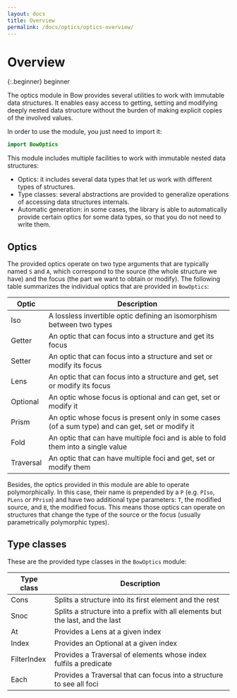 ```yaml
---
layout: docs
title: Overview
permalink: /docs/optics/optics-overview/
---
```


# Overview
 
 {:.beginner}
 beginner
 
 The optics module in Bow provides several utilities to work with immutable data structures. It enables easy access to getting, setting and modifying deeply nested data structure without the burden of making explicit copies of the involved values.
 
 In order to use the module, you just need to import it:

```swift
import BowOptics
```

 This module includes multiple facilities to work with immutable nested data structures:
 
 - Optics: it includes several data types that let us work with different types of structures.
 - Type classes: several abstractions are provided to generalize operations of accessing data structures internals.
 - Automatic generation: in some cases, the library is able to automatically provide certain optics for some data types, so that you do not need to write them.
 
## Optics
 
 The provided optics operate on two type arguments that are typically named `S` and `A`, which correspond to the source (the whole structure we have) and the focus (the part we want to obtain or modify). The following table summarizes the individual optics that are provided in `BowOptics`:
 
 | Optic     | Description |
 | --------- | ----------- |
 | Iso       | A lossless invertible optic defining an isomorphism between two types |
 | Getter    | An optic that can focus into a structure and get its focus |
 | Setter    | An optic that can focus into a structure and set or modify its focus |
 | Lens      | An optic that can focus into a structure and get, set or modify its focus |
 | Optional  | An optic whose focus is optional and can get, set or modify it |
 | Prism     | An optic whose focus is present only in some cases (of a sum type) and can get, set or modify it |
 | Fold      | An optic that can have multiple foci and is able to fold them into a single value |
 | Traversal | An optic that can have multiple foci and get, set or modify them |

 Besides, the optics provided in this module are able to operate polymorphically. In this case, their name is prepended by a `P` (e.g. `PIso`, `PLens` or `PPrism`) and have two additional type parameters: `T`, the modified source, and `B`, the modified focus. This means those optics can operate on structures that change the type of the source or the focus (usually parametrically polymorphic types).
 
## Type classes
 
 These are the provided type classes in the `BowOptics` module:
 
 | Type class  | Description |
 | ----------- | ----------- |
 | Cons        | Splits a structure into its first element and the rest |
 | Snoc        | Splits a structure into a prefix with all elements but the last, and the last |
 | At          | Provides a Lens at a given index |
 | Index       | Provides an Optional at a given index |
 | FilterIndex | Provides a Traversal of elements whose index fulfils a predicate |
 | Each        | Provides a Traversal that can focus into a structure to see all foci |
